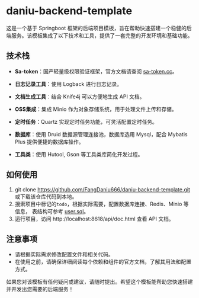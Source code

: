 # daniu-backend-template

这是一个基于 Springboot 框架的后端项目模板，旨在帮助快速搭建一个稳健的后端服务。该模板集成了以下技术和工具，提供了一套完整的开发环境和基础功能。

## 技术栈

- **Sa-token**：国产轻量级权限验证框架，官方文档请查阅 [sa-token.cc](https://sa-token.cc/index.html)。

- **日志记录工具**：使用 Logback 进行日志记录。

- **文档生成工具**：结合 Knife4j 可以方便地生成 API 文档。

- **OSS集成**：集成 Minio 作为对象存储系统，用于处理文件上传和存储。

- **定时任务**：Quartz 实现定时任务功能，可灵活配置定时任务。

- **数据库**：使用 Druid 数据源管理连接池，数据库选用 Mysql，配合 Mybatis Plus 提供便捷的数据库操作。

- **工具类**：使用 Hutool, Gson 等工具类库简化开发过程。

## 如何使用

1. git clone https://github.com/FangDaniu666/daniu-backend-template.git  
  或下载该仓库代码到本地。
2. 搜索项目中标记的`todo`，根据实际需要，配置数据库连接、Redis、Minio 等信息，
  表结构可参考 [user.sql](https://github.com/FangDaniu666/daniu-backend-template/src/main/resources/user.sql)。
3. 运行项目，访问 http://localhost:8618/api/doc.html 查看 API 文档。


## 注意事项

- 请根据实际需求修改配置文件和相关代码。
- 在使用之前，请确保详细阅读每个依赖和组件的官方文档，了解其用法和配置方式。

如果您对该模板有任何疑问或建议，请随时提出。希望这个模板能帮助您快速搭建并开发出您需要的后端服务！
